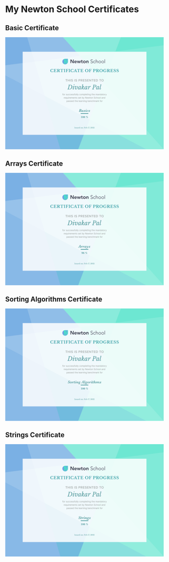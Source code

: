 # My Newton School Certificates
<h2>Basic Certificate</h2>
<img src="Certificates/Basics-certificate.png"/>

<h2>Arrays Certificate</h2>
<img src="Certificates/Arrays-certificate.png"/>

<h2>Sorting Algorithms  Certificate</h2>
<img src="Certificates/Sorting Algorithms-certificate.png"/>

<h2>Strings Certificate</h2>
<img src="Certificates/Strings-certificate.png"/>
